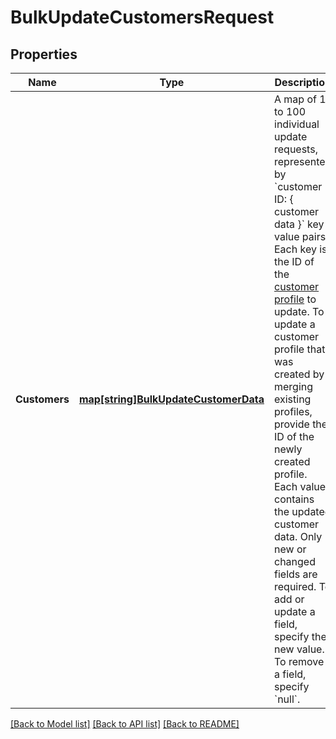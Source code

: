 # BulkUpdateCustomersRequest

## Properties
Name | Type | Description | Notes
------------ | ------------- | ------------- | -------------
**Customers** | [**map[string]BulkUpdateCustomerData**](BulkUpdateCustomerData.md) | A map of 1 to 100 individual update requests, represented by &#x60;customer ID: { customer data }&#x60; key-value pairs.  Each key is the ID of the [customer profile](entity:Customer) to update. To update a customer profile that was created by merging existing profiles, provide the ID of the newly created profile.  Each value contains the updated customer data. Only new or changed fields are required. To add or update a field, specify the new value. To remove a field, specify &#x60;null&#x60;. | [default to null]

[[Back to Model list]](../README.md#documentation-for-models) [[Back to API list]](../README.md#documentation-for-api-endpoints) [[Back to README]](../README.md)


